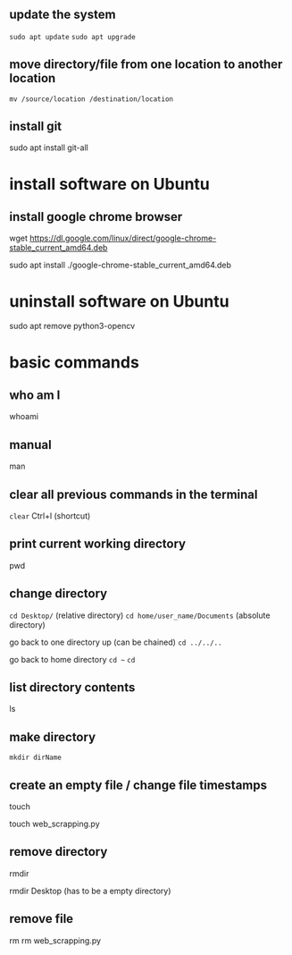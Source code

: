 ## update the system
```sudo apt update```
```sudo apt upgrade```

## move directory/file from one location to another location
```mv /source/location /destination/location```



## install git
sudo apt install git-all

# install software on Ubuntu

## install google chrome browser
wget https://dl.google.com/linux/direct/google-chrome-stable_current_amd64.deb

sudo apt install ./google-chrome-stable_current_amd64.deb

# uninstall software on Ubuntu
sudo apt remove python3-opencv

# basic commands

## who am I
whoami

## manual
man

## clear all previous commands in the terminal
```clear```
Ctrl+l (shortcut)

## print current working directory
pwd

## change directory
```cd Desktop/``` (relative directory)
```cd home/user_name/Documents``` (absolute directory)

go back to one directory up (can be chained)
```cd ../../..``` 

go back to home directory
```cd ~```
```cd```

## list directory contents
ls

## make directory
```mkdir dirName```

## create an empty file / change file timestamps
touch

touch web_scrapping.py

## remove directory
rmdir

rmdir Desktop (has to be a empty directory)

## remove file
rm
rm web_scrapping.py











